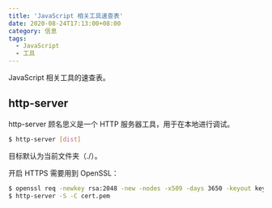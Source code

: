 ```yaml
---
title: 'JavaScript 相关工具速查表'
date: 2020-08-24T17:13:00+08:00
category: 信息
tags:
  - JavaScript
  - 工具
---
```


JavaScript 相关工具的速查表。

<!-- more -->

## http-server

http-server 顾名思义是一个 HTTP 服务器工具，用于在本地进行调试。

```sh
$ http-server [dist]
```

目标默认为当前文件夹（./）。

开启 HTTPS 需要用到 OpenSSL：

```sh
$ openssl req -newkey rsa:2048 -new -nodes -x509 -days 3650 -keyout key.pem -out cert.pem
$ http-server -S -C cert.pem
```
